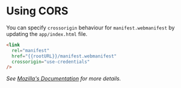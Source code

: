 # Using CORS

You can specify `crossorigin` behaviour for `manifest.webmanifest` by updating the `app/index.html` file.

```html
<link
  rel="manifest"
  href="{{rootURL}}/manifest.webmanifest"
  crossorigin="use-credentials"
/>
```

_See [Mozilla's Documentation](https://developer.mozilla.org/en-US/docs/Web/HTML/CORS_settings_attributes) for more details._
